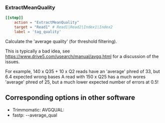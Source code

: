### ExtractMeanQuality

```toml
[[step]]
    action = "ExtractMeanQuality"
    target = "Read1" # Read1|Read2|Index1|Index2
    label = 'tag_quality'
```


Calculate the 'average quality' (for threshold filtering).

This is typically a bad idea, see https://www.drive5.com/usearch/manual/avgq.html for a discussion of the issues.

For example, 140 x Q35 + 10 x Q2 reads have an 'average' phred of 33, but 6.4 expected wrong bases
A read with  150 x Q25 has a much wores 'average' phred of 25, but a much lower expected number of errors at 0.5!


## Corresponding options in other software 

- Trimmomatic: AVGQUAL:
- fastp: --average_qual



